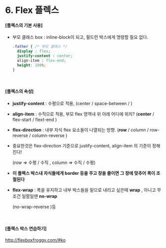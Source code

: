 # 6. Flex 플렉스

#### [플렉스의 기본 사용]

- 부모 클래스 box : inline-block이 되고,  필드런 박스에게 명령할 필요 없다.

  ```css
  .father { /* 부모 클래스 */
    display : flex;
    justify-content : center;
    align-item : flex-end;  
    height: 100%;
  }
  ```

<br>

#### [플렉스의 속성]

- **justify-content** : 수평으로 적용, (center / space-between / )

- **align-item** : 수직으로 적용, 부모 flex 영역내 위 아래 어디에 위치? (**center** / flex-start / flext-end )

- **flex-direction** : 내부 자식 flex 요소들이 나열되는 방향. (**row** / column / row-reverse / column-reverse )

- 중요한것은 flex-direction 기준으로 justify-content, align-item 의 기준이 정해진다!

  (row => 수평 / 수직  ,  column => 수직 / 수평)

- **이 플렉스 박스내 자식들에게 border 등을 주고 창을 줄이면 그 창에 맞추어 폭이 조절된다**

- **flex-wrap** : 폭을 유지하고 내부 박스들을 밑으로 내리고 싶은때 **wrap** , 아니고 무조건 일렬일땐 **no-wrap**

  (no-wrap-reverse )등

  <br>

#### [플랙스 박스 연습하기]

http://flexboxfroggy.com/#ko

